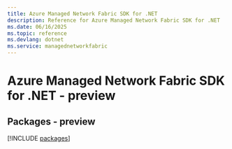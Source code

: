 ```yaml
---
title: Azure Managed Network Fabric SDK for .NET
description: Reference for Azure Managed Network Fabric SDK for .NET
ms.date: 06/16/2025
ms.topic: reference
ms.devlang: dotnet
ms.service: managednetworkfabric
---
```

# Azure Managed Network Fabric SDK for .NET - preview
## Packages - preview
[!INCLUDE [packages](managed-network-fabric-index.md)]